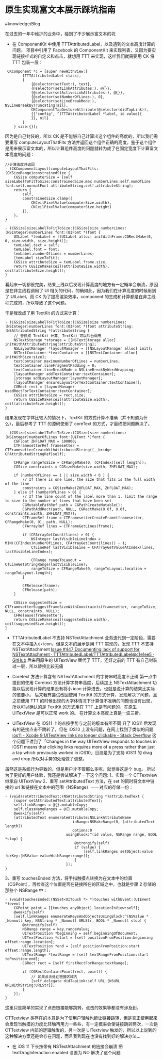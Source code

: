 # 原生实现富文本展示踩坑指南
#knowledge/Blog

在过去的一年中维护的业务中，碰到了不少展示富文本的坑
* 在  ComponentKit 中使用 TTTAttributedLabel，以及遇到的文本高度计算的问题。
项目中引用了 Facebook 的 ComponentKit 来实现列表，又因为要实现链接样式的自定义和点击，就想用 TTT 来实现，这样我们就需要用 CK 将 TTT 包装一层：
```
 CKComponent *c = [super newWithView:{
        [TTTAttributedLabel class],
        {
            {@selector(setText:), text},
            {@selector(setLinkAttributes:), @{}},
            {@selector(setActiveLinkAttributes:), @{}},
            {@selector(setNumberOfLines:), 0},
            {@selector(setLineBreakMode:), NSLineBreakByTruncatingTail},
            CKComponentTapGestureAttribute(@selector(didTapLink)),
            {{"config", ^(TTTAttributedLabel *label, id value){
            }}, nil}
        }
    } size:{}];
```

因为是自己封装的，所以 CK 是不能够自己计算出这个组件的高度的，所以我们需要重写 computeLayoutThatFits 方法并返回这个组件正确的高度，鉴于这个组件是用来展示富文本的，所以计算组件高度的问题就转为成了在固定宽度下计算富文本高度的问题：
```
//计算高度并返回
- (CKComponentLayout)computeLayoutThatFits:(CKSizeRange)constrainedSize {
    CGSize computerSize = [self sizeLabelToFitToSize:constrainedSize.max numberLines:self.numOfLine font:self.normalFont attributeString:self.attributeString];
    return {
        self,
        constrainedSize.clamp({
            CKCeilPixelValue(computerSize.width),
            CKCeilPixelValue(computerSize.height)
        }),
    };
}

- (CGSize)sizeLabelToFitToSize:(CGSize)size numberLines:(NSInteger)numberLines font:(UIFont *)font {
    UILabel *temLabel = [[UILabel alloc] initWithFrame:CGRectMake(0, 0, size.width, size.height)];
    temLabel.text = self;
    temLabel.font = font;
    temLabel.numberOfLines = numberLines;
    [temLabel sizeToFit];
    CGSize attributeSize = temLabel.frame.size;
    return CGSizeMake(ceil(attributeSize.width), ceil(attributeSize.height));
}
```

看起来一切都很完美，结果上线以后发现计算高度的地方有一定概率会崩溃，原因是在非主线程调用了 UI 相关的代码，的确如此，因为我们在计算高度的时候用到了 UILabel，而 CK 为了提高渲染效率，component 的生成和计算都是在非主线程完成的，所以导致了这个问题。

于是我改成了用 TextKit 的方式来计算：
```
- (CGSize)sizeLabelToFitToSize:(CGSize)size numberLines:(NSInteger)numberLines font:(UIFont *)font attributeString:(NSAttributedString *)attributeString {
    // 替换成 TextKit 计算, TextKit 可以后台调用
    NSTextStorage *storage = [[NSTextStorage alloc] initWithAttributedString:attributeString];
    NSLayoutManager *layoutManager = [[NSLayoutManager alloc] init];
    NSTextContainer *textContainer = [[NSTextContainer alloc] initWithSize:size];
    textContainer.maximumNumberOfLines = numberLines;
    textContainer.lineFragmentPadding = 0;
    textContainer.lineBreakMode = NSLineBreakByWordWrapping;
    [layoutManager addTextContainer:textContainer];
    [storage addLayoutManager:layoutManager];
    [layoutManager ensureLayoutForTextContainer:textContainer];
    CGRect rect = [layoutManager usedRectForTextContainer:textContainer];
    CGSize attributeSize = rect.size;
    return CGSizeMake(ceil(attributeSize.width), ceil(attributeSize.height));
}
```

结果发现在字体比较大的情况下，TextKit 的方式计算不准确（并不知道为什么），最后参考了 TTT 的源码使用了 coreText 的方式，才最终把问题解决了。
```
- (CGSize)sizeLabelToFitToSize:(CGSize)size numberLines:(NSInteger)numberOfLines font:(UIFont *)font {
    CGFloat ZHFLOAT_MAX = 100000;
    CTFramesetterRef framesetter = CTFramesetterCreateWithAttributedString((__bridge CFAttributedStringRef)self);
    
    CFRange rangeToSize = CFRangeMake(0, (CFIndex)[self length]);
    CGSize constraints = CGSizeMake(size.width, ZHFLOAT_MAX);
    
    if (numberOfLines == 1 || size.width < 0 ) {
        // If there is one line, the size that fits is the full width of the line
        constraints = CGSizeMake(ZHFLOAT_MAX, ZHFLOAT_MAX);
    } else if (numberOfLines > 0) {
        // If the line count of the label more than 1, limit the range to size to the number of lines that have been set
        CGMutablePathRef path = CGPathCreateMutable();
        CGPathAddRect(path, NULL, CGRectMake(0.0f, 0.0f, constraints.width, ZHFLOAT_MAX));
        CTFrameRef frame = CTFramesetterCreateFrame(framesetter, CFRangeMake(0, 0), path, NULL);
        CFArrayRef lines = CTFrameGetLines(frame);
        
        if (CFArrayGetCount(lines) > 0) {
            NSInteger lastVisibleLineIndex = MIN((CFIndex)numberOfLines, CFArrayGetCount(lines)) - 1;
            CTLineRef lastVisibleLine = CFArrayGetValueAtIndex(lines, lastVisibleLineIndex);
            
            CFRange rangeToLayout = CTLineGetStringRange(lastVisibleLine);
            rangeToSize = CFRangeMake(0, rangeToLayout.location + rangeToLayout.length);
        }
        
        CFRelease(frame);
        CFRelease(path);
    }
    
    CGSize suggestedSize = CTFramesetterSuggestFrameSizeWithConstraints(framesetter, rangeToSize, NULL, constraints, NULL);
    CFRelease(framesetter);
    return CGSizeMake(ceil(suggestedSize.width), ceil(suggestedSize.height));
} 
```

* TTTAttributedLabel 不支持 NSTextAttachment
业务迭代到一定阶段，需要在文本中插入小 icon，但是文本的展示是用 TTT 实现的，发现 TTT 不支持 NSTextAttachment
[Issue #447 Documenting lack of support for NSTextAttachment · TTTAttributedLabel/TTTAttributedLabel@c1e1ee5 · GitHub](https://github.com/TTTAttributedLabel/TTTAttributedLabel/commit/c1e1ee5f0d0f44738e4451509022e6736c776beb)
后来用原生的 UITextView 替代了 TTT，还好之前的 TTT 有自己封装过一层，所以替换比较无痛

* Coretext 方法计算含有 NSTextAttachment 的字符串时高度不正确
第一点中提到的使用 Coretext 方法计算字符串高度，后续加上 NSTextAttachment 功能以后发现计算的结果没有将小 icon 计算进去，也就是说计算的结果比实际的值要小。
后来我有尝试改回使用 TextKit 的方式计算，发现解决了问题，且之前使用 TTT 的时候出现的大字体情况下计算值不准确的问题也没有出现，所以可以确认的是 TextKit 的方式用在 TTT 上是有问题的，在原生 UITextView 是可以正常 work 的。
在计算文本高度上真是一波三折。

* UITextView 在 iOS11 上的点按手势与之前的版本有所不同
升了 iOS11 后发现有的链接点击不跳转了，但在 iOS10 上没有问题，在网上找到了类似的问题 [ios11 - Xcode 9 UITextView links no longer clickable - Stack Overflow](https://stackoverflow.com/questions/46143868/xcode-9-uitextview-links-no-longer-clickable) 这个问题下讲到了「Changes in the way UITextView responds to touches in iOS11 means that clicking links requires more of a press rather than just a tap which previously worked in iOS10」目测是为了支持 iOS11 的 drag and drop 所以对手势的处理做了调整。

虽然这是系统行为导致的，但是用户才不管那么多呢，就觉得这是个 bug。
所以为了更好的用户体验，我还是尝试解决了一下这个问题:
1、实现一个 CTTextview 继承自 UITextView
2、重写 setAttributedText 方法，在 set 的同时将文本中链接的 url 和链接在文本中的范围（NSRange）一一对应的存储一份：
```
- (void)setAttributedText:(NSAttributedString *)attributedText {    
    [super setAttributedText:attributedText];
    self.linkRanges = @{}.mutableCopy;
    self.classNameRanges = @{}.mutableCopy;
    @weakify(self)
    [attributedText enumerateAttribute:NSLinkAttributeName
                               inRange:NSMakeRange(0, [attributedText length])
                               options:0
                            usingBlock:^(id value, NSRange range, BOOL *stop) {
                                @strongify(self)
                                if (value) {
                                    [self.linkRanges setObject:value forKey:[NSValue valueWithRange:range]];
                                }
                            }];
}
```

3、重写 touchesEnded 方法，将手指触摸点转换为在文本中的位置（CGPoint），再检查这个位置是否在链接所在的区域之中，也就是步骤 2 存储的那些个 NSRange 中：
```
- (void)touchesEnded:(NSSet<UITouch *> *)touches withEvent:(UIEvent *)event {
    CGPoint point = [[touches anyObject] locationInView:self];
    @weakify(self)
    [self.linkRanges enumerateKeysAndObjectsUsingBlock:^(NSValue * _Nonnull key, NSString * _Nonnull URLStr, BOOL * _Nonnull stop) {
        @strongify(self)
        NSRange range = key.rangeValue;
        UITextPosition *beginning = self.beginningOfDocument;
        UITextPosition *start = [self positionFromPosition:beginning offset:range.location];
        UITextPosition *end = [self positionFromPosition:start offset:range.length];
        UITextRange *textRange = [self textRangeFromPosition:start toPosition:end];
        CGRect rect = [self firstRectForRange:textRange];

        if (CGRectContainsPoint(rect, point)) {
            // 如果点击处在链接区域内
            [self.delegate didTapLink:self URL:[NSURL URLWithString:URLStr]];
        }
    }];
}
```
这里只是简单的实现了点击链接能够跳转，点击的效果等都没有涉及到。

CTTextview 类存在的本意是为了使用户轻触也能让链接跳转，但是真正使用起来会发现当触摸的力度比轻触再用力一些些，有一定概率会使链接跳转两次，一次是 CTTextview 内部的逻辑触发的，另一次是 UITextview 触发的，所以以上说到的这种解决方案还是会存在问题，而且我到现在也没有找到好的解决办法…

* 在 iOS 11 下长按带有 NSTextAttachment 的链接会崩溃
把 textDragInteraction.enabled 设置为 NO 解决了这个问题

